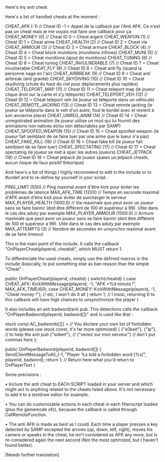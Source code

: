 Here's my anti cheat.

Here's a list of handled cheats at the moment :

 CHEAT_AFK                      (-1)                // Cheat ID -1 = Appel de la callback par l'Anti AFK. Ce n'est pas un cheat mais je me voyais mal faire une callback pour ça
 CHEAT_MONEY                    (0)                 // Cheat ID 0 = Cheat argent
 CHEAT_WEAPON                   (1)                 // Cheat ID 1 = Cheat arme
 CHEAT_HEALTH                   (2)                 // Cheat ID 2 = Cheat vie
 CHEAT_ARMOUR                   (3)                 // Cheat ID 3 = Cheat armure
 CHEAT_BLOCK                    (4)                 // Cheat ID 4 = Cheat block munitions (munitions infinies)
 CHEAT_MUNI                     (5)                 // Cheat ID 5 = Cheat munitions (ajout de munitions)
 CHEAT_TUNING                   (6)                 // Cheat ID 6 = Cheat tuning
 CHEAT_INVULNERABLE             (7)                 // Cheat ID 7 = Cheat invulnerable
 CHEAT_FLY                      (8)                 // Cheat ID 8 = Cheat anti fly (quand la personne nage en l'air)
 CHEAT_AIRBREAK                 (9)                 // Cheat ID 9 = Cheat anti airbreak (anti gravité)
 CHEAT_SKYDIVING                (10)                // Cheat ID 10 = Cheat skydiving (chute du haut du ciel pour déplacements plus rapides)
 CHEAT_TELEPORT_MAP             (11)                // Cheat ID 11 = Cheat teleport map (le joueur clique droit sur la carte et s'y téléporte)
 CHEAT_TELEPORT_VEH             (12)                // Cheat ID 12 = Cheat teleport veh (le joueur se téléporte dans un véhicule)
 CHEAT_REMOTE_JACKING           (13)                // Cheat ID 13 = Cheat remote jacking (le joueur se téléporte dans le veh d'un autre, fout le bordel avec et revient à son ancienne place)
 CHEAT_UNREG_ANIM               (14)                // Cheat ID 14 = Cheat unregistrated animation (le joueur utilise un mod qui lui fournit des animations non natives et/ou non détectables par SAMP)
 CHEAT_SPOOFED_WEAPON           (15)                // Cheat ID 15 = Cheat spoofed weapon (le joueur fait semblant de se faire tuer par une arme que le tueur n'a pas)
 CHEAT_FAKE_KILL                (16)                // Cheat ID 16 = Cheat fake kill (le joueur fait semblant de se faire tuer)
 CHEAT_SPECTATING               (17)                // Cheat ID 17 = Cheat spectating (le joueur se met à spec les autres joueurs)
 CHEAT_JETPACK                  (18)                // Cheat ID 18 = Cheat jetpack (le joueur spawn un jetpack cheaté, aucun risque de faux positif théorique)

And here's a list of things I highly recommend to edit in the include or to #undef and to re-define by yourself in your script.


 PING_LIMIT                     (500)               // Ping maximal avant d'être kick pour éviter les problèmes de latence
 MAX_AFK_TIME                   (1200)              // Temps en seconde maximal d'AFK avant d'être kick pour éviter de surcharger le serveur
 MAX_PLAYER_HEALTH              (1000.0)            // Vie maximale que peut avoir un joueur sans se faire bannir (doit être différent de 100 et supérieur à 99). Utile dans le cas des aduty par exemple
 MAX_PLAYER_ARMOUR              (1000.0)            // Armure maximale que peut avoir un joueur sans se faire bannir (doit être différent de 100 et supérieur à 99). Utile dans le cas des aduty par exemple
 MAX_ATTEMPTS                   (3)                 // Nombre de secondes en unsynchro maximal avant de se faire timeout

This is the main point of the include. It calls the callback "OnPlayerCheat(playerid, cheatid)", which MUST return 1.

To differenciate the used cheats, simply use the defined macros in the include (basically, to put something else as ban reason than the simple "Cheat" :


public OnPlayerCheat(playerid, cheatid)
{
      switch(cheatid)
      {
            case CHEAT_AFK: KickWithMessage(playerid, -1, "AFK +%d minuts !", MAX_AFK_TIME/60);
            case CHEAT_MONEY: KickWithMessage(playerid, -1, "Cheat money !");
            // etc, I won't do it all
      }
      return 1; // I insist, returning 0 to this callback will have high chances to unsynchronize the player
}

It also includes an anti badword/anti pub.
This detections calls the callback "OnPlayerBadword(playerid, badword[])" and is used like that :

stock const AC_badwords[][] = // You declare your own list of forbidden words (please use stock const, it's far more optimized)
{
      {"s0beit"},
      {"ip"}, // to help the anti pub
      {"sobeit"}, //
      {"venez sur mon serveur"} // don't put commas here
};

public OnPlayerBadword(playerid, badword[])
{
      SendClientMessageToAll_(-1, "Player %s told a forbidden word [%s]", playerid, badword);
      return 1; // Return here what you'd return to OnPlayerText
}

Some precisions :

• Inclure the anti cheat to EACH SCRIPT loaded in your server and which might act to anything related to the cheats listed above. It's not necessary to add it to a textdraw editor for example.

• You can do customizable actions in each cheat in each filterscript loaded (plus the gamemode ofc), because the callback is called through CallRemoteFunction.

• The anti AFK is made as best as I could. Each time a player presses a key detected by SAMP excepted the arrows (up, down, left, right), moves his camera or speaks in the cheat, he isn't considered as AFK any more, but is re-considered again the next second (Not the most optimized, but I haven't found better).

[Needs further translation]

